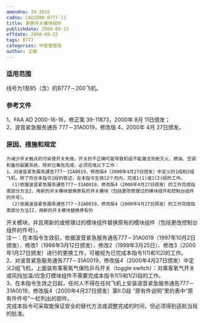 ```yaml
---
amendno: 39-3016  
cadno: CAD2000-B777-11  
title: 更换开关模块组件  
publishdate: 2000-09-15  
effdate: 2000-09-25  
tags: B777  
categories: 中南管理局  
author: 王敏  
---
```

  
### 适用范围  
线号为1至85（含）的B777－200飞机。  
  
<!--more-->  
### 参考文件  
1、FAA AD 2000-16-16，修正案 39-11873，2000年 8月 11日颁发；  
 2、波音紧急服务通告 777－31A0019，修改版 4，2000年 4月 27日颁发。  
  
### 原因、措施和规定  
    为减少开关触点的污染使开关失效，开关的不正确可能导致机组不能激活货舱灭火、燃油、空调和备份副翼系统，除非已事先完成，必须完成以下工作：  
    1、对波音紧急服务通告777－31A0019，修改版4（2000年4月27日颁发）中定义的1组和2组飞机，除了符合本指令2段的叙述，在本指令生效12个月内，完成1(1)或1(2)段的工作。  
      (1)依据波音紧急服务通告777－31A0019，修改版4（2000年4月27日颁发）的工作完成指南部分方法I，用新的开关模块替换原有的开关模块（包括更改修理过的模块组件和控制台组件的件号）。  
      (2)依据波音紧急服务通告777－31A0019，修改版4（2000年4月27日颁发）的工作完成指南部分方法II，用新的开关模块替换原有的  
  
      
开关模块，并且用新的或修理过的模块组件替换原有的模块组件（包括更改控制台组件的件号）。  
    注一：在本指令生效前，依据波音紧急服务通告777－31A0019（1997年10月2日颁发）、修改1（1998年3月12日颁发）、修改2（1999年3月25日）、修改3（2000年1月27日颁发）进行的更换工作，可被视为已完成本指令1(1)和1(2)的工作。  
    2、对波音紧急服务通告777－31A0019，修改版4（2000年4月27日颁发）中定义2组飞机，上面装有乘客氧气保险乒乓开关（toggle switch）：对乘客氧气开关或风挡加温/应急灯模块组件不需要完成本指令1(1)和1(2)段的工作。  
    3、在本指令生效之日起，任何人不得在任何飞机上安装波音紧急服务通告777－31A0019，修改版4（2000年4月27日颁发）第II.D段 “原有件说明”里的表中“原有件件号”一栏列出的部件。  
    完成本指令可采取能保证安全的替代方法或调整完成的时间，但必须得到适航当局的批准。  
